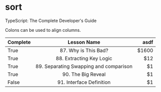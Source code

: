 # sort
TypeScript: The Complete Developer's Guide


Colons can be used to align columns.

| Complete      | Lesson Name           | asdf  |
| ------------- |:-------------:| -----:|
| True  | 87. Why is This Bad?                   | $1600 |
| True | 88. Extracting Key Logic               |   $12 |
| True | 89. Separating Swapping and comparison |    $1 |
| True | 90. The Big Reveal |    $1 |
| False | 91. Interface Definition |    $1 |


